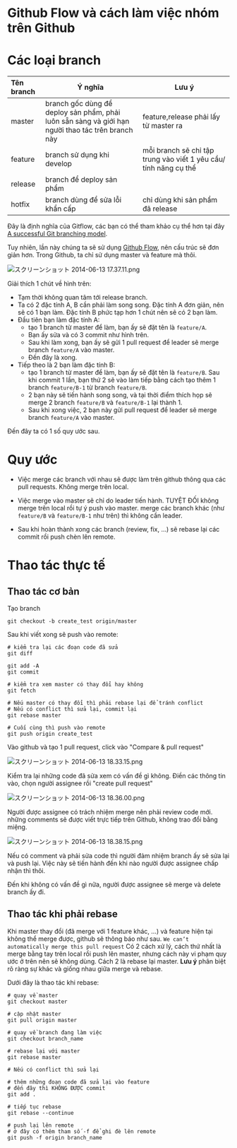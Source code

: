 Github Flow và cách làm việc nhóm trên Github
===

# Các loại branch

| Tên branch | Ý nghĩa |Lưu ý|
| :----------|-----|----|
|master |branch gốc dùng để deploy sản phẩm, phải luôn sẵn sàng và giới hạn người thao tác trên branch này |feature,release phải lấy từ master ra |
|feature |branch sử dụng khi develop |mỗi branch sẽ chỉ tập trung vào viết 1 yêu cầu/ tính năng cụ thể |
|release |branch để deploy sản phẩm | |
|hotfix|branch dùng để sửa lỗi khẩn cấp| chỉ dùng khi sản phẩm đã release |

Đây là định nghĩa của Gitflow, các bạn có thể tham khảo cụ thể hơn tại đây [A successful Git branching model](http://nvie.com/posts/a-successful-git-branching-model/).

Tuy nhiên, lần này chúng ta sẽ sử dụng [Github Flow](https://guides.github.com/introduction/flow/index.html), nên cấu trúc sẽ đơn giản hơn. Trong Github, ta chỉ sử dụng master và feature mà thôi. 

![スクリーンショット 2014-06-13 17.37.11.png](https://qiita-image-store.s3.amazonaws.com/0/14914/944ced26-dd08-b467-19d1-ff05e81f8dc6.png "スクリーンショット 2014-06-13 17.37.11.png")

Giải thích 1 chút về hình trên: 
- Tạm thời không quan tâm tới release branch.
- Ta có 2 đặc tính A, B cần phải làm song song. Đặc tính A đơn giản, nên sẽ có 1 bạn làm. Đặc tính B phức tạp hơn 1 chút nên sẽ có 2 bạn làm. 
- Đầu tiên bạn làm đặc tính A: 
    - tạo 1 branch từ master để làm, bạn ấy sẽ đặt tên là `feature/A`.
    - Bạn ấy sửa và có 3 commit như hình trên.
    - Sau khi làm xong, bạn ấy sẽ gửi 1 pull request để leader sẽ merge branch `feature/A` vào master.
    - Đến đây là xong.
- Tiếp theo là 2 bạn làm đặc tính B:
    - tạo 1 branch từ master để làm, bạn ấy sẽ đặt tên là `feature/B`. Sau khi commit 1 lần, bạn thứ 2 sẽ vào làm tiếp bằng cách tạo thêm 1 branch `feature/B-1` từ branch `feature/B`.
    - 2 bạn này sẽ tiến hành song song, và tại thời điểm thích họp sẽ merge 2 branch `feature/B` và `feature/B-1` lại thành 1.
    - Sau khi xong việc, 2 bạn này gửi pull request để leader sẽ merge branch `feature/A` vào master.

Đến đây ta có 1 số quy ước sau.

# Quy ước

* Việc merge các branch với nhau sẽ được làm trên github thông qua các pull requests. Không merge trên local.

* Việc merge vào master sẽ chỉ do leader tiến hành. TUYỆT ĐỐI không merge trên local rồi tự ý push vào master. merge các branch khác (như `feature/B` và `feature/B-1` như trên) thì không cần leader.

* Sau khi hoàn thành xong các branch (review, fix, ...) sẽ rebase lại các commit rồi push chèn lên remote.

# Thao tác thực tế

## Thao tác cơ bản
Tạo branch

```console
git checkout -b create_test origin/master
```

Sau khi viết xong sẽ push vào remote:

```console
# kiểm tra lại các đoạn code đã sửa
git diff

git add -A
git commit

# kiểm tra xem master có thay đổi hay không
git fetch

# Nếu master có thay đổi thì phải rebase lại để tránh conflict
# Nếu có conflict thì sửa lại, commit lại
git rebase master

# Cuối cùng thì push vào remote
git push origin create_test
```

Vào github và tạo 1 pull request, click vào "Compare & pull request"

![スクリーンショット 2014-06-13 18.33.15.png](https://qiita-image-store.s3.amazonaws.com/0/14914/1b6a3e6a-4f81-cd2b-b4d8-91ffd84303ae.png "スクリーンショット 2014-06-13 18.33.15.png")

Kiểm tra lại những code đã sửa xem có vấn đề gì không. Điền các thông tin vào, chọn người assignee rồi "create pull request"

![スクリーンショット 2014-06-13 18.36.00.png](https://qiita-image-store.s3.amazonaws.com/0/14914/510e9e60-1008-d438-f50d-c889ea348c31.png "スクリーンショット 2014-06-13 18.36.00.png")

Người được assignee có trách nhiệm merge nên phải review code mới. những comments sẽ được viết trực tiếp trên Github, không trao đổi bằng miệng.

![スクリーンショット 2014-06-13 18.38.15.png](https://qiita-image-store.s3.amazonaws.com/0/14914/73bae4d0-5514-ab9a-dcf1-22aafc85bcb4.png "スクリーンショット 2014-06-13 18.38.15.png")

Nếu có comment và phải sửa code thì người đảm nhiệm branch ấy sẽ sửa lại và push lại. Việc này sẽ tiến hành đến khi nào người được assignee chấp nhận thì thôi.

Đến khi không có vấn đề gì nữa, người được assignee sẽ merge và delete branch ấy đi.

## Thao tác khi phải rebase
Khi master thay đổi (đã merge với 1 feature khác, ...) và feature hiện tại không thể merge được, github sẽ thông báo như sau.
`We can’t automatically merge this pull request`
Có 2 cách xử lý, cách thứ nhất là merge bằng tay trên local rồi push lên master, nhưng cách này vi phạm quy ước ở trên nên sẽ không dùng. Cách 2 là rebase lại master.
**Lưu ý** phân biệt rõ ràng sự khác và giống nhau giữa merge và rebase.

Dưới đây là thao tác khi rebase:
```console
# quay về master
git checkout master

# cập nhật master
git pull origin master

# quay về branch đang làm việc
git checkout branch_name

# rebase lại với master
git rebase master

# Nếu có conflict thì sửa lại

# thêm những đoạn code đã sửa lại vào feature
# đến đây thì KHÔNG ĐƯỢC commit
git add .

# tiếp tục rebase
git rebase --continue

# push lại lên remote
# ở đây có thêm tham số -f để ghi đè lên remote
git push -f origin branch_name
```

